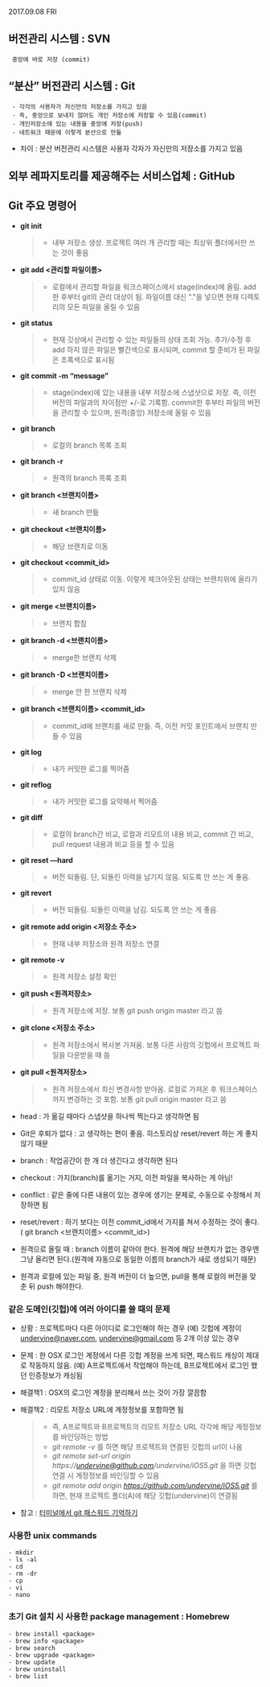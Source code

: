 2017.09.08 FRI

## 버전관리 시스템 : SVN
     중앙에 바로 저장 (commit)

## “분산” 버전관리 시스템 : Git
     - 각각의 사용자가 자신만의 저장소를 가지고 있음
     - 즉, 중앙으로 보내지 않아도 개인 저장소에 저장할 수 있음(commit)
     - 개인저장소에 있는 내용을 중앙에 저장(push)
     - 네트워크 때문에 이렇게 분산으로 만듦
    
- 차이 : 분산 버전관리 시스템은 사용자 각자가 자신만의 저장소를 가지고 있음

## 외부 레파지토리를 제공해주는 서비스업체 : GitHub

## Git 주요 명령어
- **git init**
     >- 내부 저장소 생성. 프로젝트 여러 개 관리할 때는 최상위 폴더에서만 쓰는 것이 좋음
- **git add <관리할 파일이름>**
     >- 로컬에서 관리할 파일을 워크스페이스에서 stage(index)에 올림. add한 후부터 git의 관리 대상이 됨. 파일이름 대신 "."을 넣으면 현재 디렉토리의 모든 파일을 올릴 수 있음
- **git status**
     >- 현재 깃상에서 관리할 수 있는 파일들의 상태 조회 가능. 추가/수정 후 add 하지 않은 파일은 빨간색으로 표시되며, commit 할 준비가 된 파일은 초록색으로 표시됨
- **git commit -m “message”**
     >- stage(index)에 있는 내용을 내부 저장소에 스냅샷으로 저장. 즉, 이전 버전의 파일과의 차이점만 +/-로 기록함. commit한 후부터 파일의 버전을 관리할 수 있으며, 원격(중앙) 저장소에 올릴 수 있음
- **git branch**
     >- 로컬의 branch 목록 조회
- **git branch -r**
     >- 원격의 branch 목록 조회
- **git branch <브랜치이름>**
     >- 새 branch 만듦
- **git checkout <브랜치이름>**
     >- 해당 브랜치로 이동
- **git checkout <commit_id>**
     >- commit_id 상태로 이동. 이렇게 체크아웃된 상태는 브랜치위에 올라가 있지 않음
- **git merge <브랜치이름>**
     >- 브랜치 합침
- **git branch -d <브랜치이름>**
     >- merge한 브랜치 삭제
- **git branch -D <브랜치이름>**
     >- merge 안 한 브랜치 삭제
- **git branch <브랜치이름> <commit_id>**
     >- commit_id에 브랜치를 새로 만듦. 즉, 이전 커밋 포인트에서 브랜치 만들 수 있음 
- **git log**
     >- 내가 커밋한 로그를 찍어줌
- **git reflog**
     >- 내가 커밋한 로그를 요약해서 찍어줌
- **git diff**
     >- 로컬의 branch간 비교, 로컬과 리모트의 내용 비교, commit 간 비교, pull request 내용과 비교 등을 할 수 있음
- **git reset <id> —hard**
     >- 버전 되돌림. 단, 되돌린 이력을 남기지 않음. 되도록 안 쓰는 게 좋음.
- **git revert <id>**
     >- 버전 되돌림. 되돌린 이력을 남김. 되도록 안 쓰는 게 좋음.
- **git remote add origin <저장소 주소>**
     >- 현재 내부 저장소와 원격 저장소 연결
- **git remote -v**
     >- 원격 저장소 설정 확인
- **git push <원격저장소> <branch>**
     >- 원격 저장소에 저장. 보통 git push origin master 라고 씀
- **git clone <저장소 주소>**
     >- 원격 저장소에서 복사본 가져옴. 보통 다른 사람의 깃헙에서 프로젝트 파일을 다운받을 때 씀
- **git pull <원격저장소> <branch>**
     >- 원격 저장소에서 최신 변경사항 받아옴. 로컬로 가져온 후 워크스페이스까지 변경하는 것 포함. 보통 git pull origin master 라고 씀


- head : 가 옮길 때마다 스냅샷을 하나씩 찍는다고 생각하면 됨
- Git은 후퇴가 없다 : 고 생각하는 편이 좋음. 히스토리상 reset/revert 하는 게 좋지 않기 때문
- branch : 작업공간이 한 개 더 생긴다고 생각하면 된다
- checkout : 가지(branch)를 옮기는 거지, 이전 파일을 복사하는 게 아님!
- conflict : 같은 줄에 다른 내용이 있는 경우에 생기는 문제로, 수동으로 수정해서 저장하면 됨
- reset/revert : 하기 보다는 이전 commit_id에서 가지를 쳐서 수정하는 것이 좋다. ( git branch <브랜치이름> <commit_id>)
- 원격으로 올릴 때 : branch 이름이 같아야 한다. 원격에 해당 브랜치가 없는 경우엔 그냥 올리면 된다.(원격에 자동으로 동일한 이름의 branch가 새로 생성되기 때문)
- 원격과 로컬에 있는 파일 중, 원격 버전이 더 높으면, pull을 통해 로컬의 버전을 맞춘 뒤 push 해야한다.


### 같은 도메인(깃헙)에 여러 아이디를 쓸 때의 문제
- 상황 : 프로젝트마다 다른 아이디로 로그인해야 하는 경우 (예) 깃헙에 계정이 undervine@naver.com, undervine@gmail.com 등 2개 이상 있는 경우
- 문제 : 한 OSX 로그인 계정에서 다른 깃헙 계정을 쓰게 되면, 패스워드 캐싱이 제대로 작동하지 않음. (예) A프로젝트에서 작업해야 하는데, B프로젝트에서 로그인 했던 인증정보가 캐싱됨
- 해결책1 : OSX의 로그인 계정을 분리해서 쓰는 것이 가장 깔끔함
- 해결책2 : 리모트 저장소 URL에 계정정보를 포함하면 됨
    >- 즉, A프로젝트와 B프로젝트의 리모트 저장소 URL 각각에 해당 계정정보를 바인딩하는 방법
    >- _git remote -v_ 를 하면 해당 프로젝트와 연결된 깃헙의 url이 나옴
    >- _git remote set-url origin https://undervine@github.com/undervine/iOS5.git_ 을 하면 깃헙 연결 시 계정정보를 바인딩할 수 있음
    >- _git remote add origin https://github.com/undervine/iOS5.git_ 를 하면, 현재 프로젝트 폴더(A)에 해당 깃헙(undervine)이 연결됨

- 참고 : [터미널에서 git 패스워드 기억하기](https://medium.com/happyprogrammer-in-jeju/mac-os-x-터미널에서-git-패스워드-기억하기-5675d58a60cd)


### 사용한 unix commands
    - mkdir
    - ls -al
    - cd
    - rm -dr
    - cp
    - vi
    - nano

### 초기 Git 설치 시 사용한 package management : __Homebrew__
    - brew install <package>
    - brew info <package>
    - brew search
    - brew upgrade <package>
    - brew update
    - brew uninstall
    - brew list
